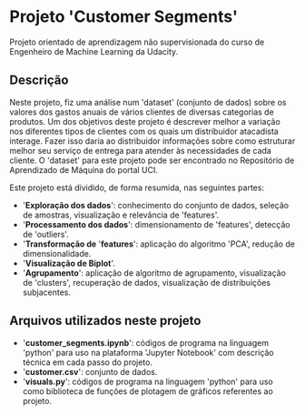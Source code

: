 # Projeto 'Customer Segments'
Projeto orientado de aprendizagem não supervisionada do curso de Engenheiro de Machine Learning da Udacity.

## Descrição
Neste projeto, fiz uma análise num 'dataset' (conjunto de dados) sobre os valores dos gastos anuais de vários clientes de diversas categorias de produtos. Um dos objetivos deste projeto é descrever melhor a variação nos diferentes tipos de clientes com os quais um distribuidor atacadista interage. Fazer isso daria ao distribuidor informações sobre como estruturar melhor seu serviço de entrega para atender às necessidades de cada cliente. O 'dataset' para este projeto pode ser encontrado no Repositório de Aprendizado de Máquina do portal UCI.

Este projeto está dividido, de forma resumida, nas seguintes partes:
- '**Exploração dos dados**': conhecimento do conjunto de dados, seleção de amostras, visualização e relevância de 'features'.
- '**Processamento dos dados**': dimensionamento de 'features', detecção de 'outliers'.
- '**Transformação de** '**features**': aplicação do algoritmo 'PCA', redução de dimensionalidade.
- '**Visualização de Biplot**'.
- '**Agrupamento**': aplicação de algoritmo de agrupamento, visualização de 'clusters', recuperação de dados, visualização de distribuições subjacentes.

## Arquivos utilizados neste projeto
- '**customer_segments.ipynb**': códigos de programa na linguagem 'python' para uso na plataforma 'Jupyter Notebook' com descrição técnica em cada passo do projeto.
- '**customer.csv**': conjunto de dados.
- '**visuals.py**': códigos de programa na linguagem 'python' para uso como biblioteca de funções de plotagem de gráficos referentes ao projeto.
